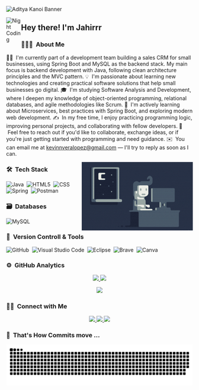 ![Aditya Kanoi Banner](https://github.com/Adityakanoi2001/Adityakanoi2001/blob/8b3abf28d4d62728caf9ee9c177f48b058cbb997/assets/ASK%20Banner%20Image%20Github.png)

<img alt="Night Coding" src="./assets/Hand%20Wave.gif" width='40' align="left"/><h2 align="left">Hey there! I'm Jahirrr</h2>

<!-- ## 👋 &nbsp;Hey there! I'm Jahirrr -->

### 👨🏻‍💻 &nbsp;About Me

👨‍💻  I'm currently part of a development team building a sales CRM for small businesses, using Spring Boot and MySQL as the backend stack. My main focus is backend development with Java, following clean architecture principles and the MVC pattern.
💡  I'm passionate about learning new technologies and creating practical software solutions that help small businesses go digital.
🎓  I'm studying Software Analysis and Development, where I deepen my knowledge of object-oriented programming, relational databases, and agile methodologies like Scrum.
🌱  I'm actively learning about Microservices, best practices with Spring Boot, and exploring modern web development.
✍️  In my free time, I enjoy practicing programming logic, improving personal projects, and collaborating with fellow developers.
💬  Feel free to reach out if you'd like to collaborate, exchange ideas, or if you're just getting started with programming and need guidance.
✉️  You can email me at kevinnveralopez@gmail.com — I'll try to reply as soon as I can.


<img alt="Night Coding" src="https://raw.githubusercontent.com/AVS1508/AVS1508/master/assets/Night-Coding.gif" align="right"/>

### 🛠 &nbsp;Tech Stack



![Java](https://img.shields.io/badge/java-%23ED8B00.svg?style=for-the-badge&logo=java&logoColor=white)&nbsp;
![HTML5](https://img.shields.io/badge/html5-%23E34F26.svg?style=for-the-badge&logo=html5&logoColor=white)&nbsp;
![CSS](https://img.shields.io/badge/css3-%231572B6.svg?style=for-the-badge&logo=css3&logoColor=white)&nbsp;
![Spring](https://img.shields.io/badge/spring-%236DB33F.svg?style=for-the-badge&logo=spring&logoColor=white)&nbsp;
![Postman](https://img.shields.io/badge/Postman-FF6C37?style=for-the-badge&logo=postman&logoColor=white)&nbsp;


### 🗃 &nbsp;Databases

![MySQL](https://img.shields.io/badge/-MySQL-4479A1?style=for-the-badge&logo=mysql&logoColor=white)



### 🧰 &nbsp;Version Controll & Tools 


![GitHub](https://img.shields.io/badge/github-%23121011.svg?style=for-the-badge&logo=github&logoColor=white)&nbsp;
![Visual Studio Code](https://img.shields.io/badge/Visual%20Studio%20Code-0078d7.svg?style=for-the-badge&logo=visual-studio-code&logoColor=white)&nbsp;
![Eclipse](https://img.shields.io/badge/Eclipse-FE7A16.svg?style=for-the-badge&logo=Eclipse&logoColor=white)&nbsp;
![Brave](https://img.shields.io/badge/Brave-FB542B?style=for-the-badge&logo=Brave&logoColor=white)&nbsp;
![Canva](https://img.shields.io/badge/Canva-%2300C4CC.svg?style=for-the-badge&logo=Canva&logoColor=white)&nbsp;


### ⚙️ &nbsp;GitHub Analytics

<p align="center">
  <a href="https://github.com/jahirtheprogramer">
    <img height="180em" src="https://github-readme-stats-eight-theta.vercel.app/api?username=jahirtheprogramer&show_icons=true&theme=algolia&include_all_commits=true&count_private=true"/>
  </a>
  <a href="https://github.com/jahirtheprogramer">
    <img height="180em" src="https://github-readme-stats-eight-theta.vercel.app/api/top-langs/?username=jahirtheprogramer&layout=compact&langs_count=8&theme=algolia"/>
  </a>
</p>

<p align="center">
  <img height="180em" src="https://github-readme-streak-stats.herokuapp.com/?user=jahirtheprogramer&theme=dark&hide_border=true"/>
</p>






### 🤝🏻 &nbsp;Connect with Me

<p align="center">
<a href="https://www.linkedin.com/in/kevin-vera-924b711a8/">
  <img src="https://img.shields.io/badge/-Kevin%20Vera-0077B5?style=flat&logo=Linkedin&logoColor=white"/>
</a>
<a href="mailto:kevinnveralopez@gmail.com">
  <img src="https://img.shields.io/badge/-kevinnveralopez%40gmail.com-D14836?style=flat&logo=Gmail&logoColor=white"/>
</a>
<a href="https://es.stackoverflow.com/users/460964/jahirrr">
  <img src="https://img.shields.io/badge/-Jahirrr-F58025?style=flat&logo=stackoverflow&logoColor=white"/>
</a>

</p>

### 🐍 &nbsp;That's How Commits move ...
<div align="center">
  <a href="https://github.com/jahirtheprogramer">
    <img src="https://github.com/1999AZZAR/1999AZZAR/blob/readme/resources/img/grid-snake.svg" alt="snake" />
  </a>
</div>

